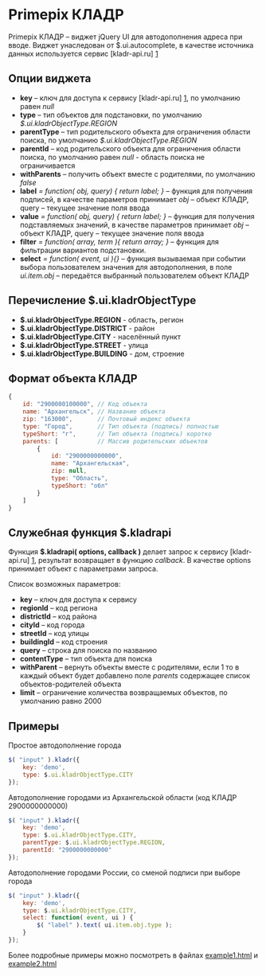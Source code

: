 Primepix КЛАДР
==============

Primepix КЛАДР – виджет jQuery UI для автодополнения адреса при вводе.
Виджет унаследован от $.ui.autocomplete, в качестве источника данных используется сервис [kladr-api.ru] [1]


Опции виджета
-------------

* **key** – ключ для доступа к сервису [kladr-api.ru] [1], по умолчанию равен *null*
* **type** – тип объектов для подстановки, по умолчанию *$.ui.kladrObjectType.REGION*
* **parentType** – тип родительского объекта для ограничения области поиска, по умолчанию *$.ui.kladrObjectType.REGION*
* **parentId** – код родительского объекта для ограничения области поиска, по умолчанию равен *null* - область поиска не ограничивается
* **withParents** – получить объект вместе с родителями, по умолчанию *false*
* **label** *= function( obj, query) { return label; }* – функция для получения подписей, в качестве параметров принимает *obj* – объект КЛАДР, query – текущее значение поля ввода
* **value** *= function( obj, query) { return label; }* – функция для получения подставляемых значений, в качестве параметров принимает *obj* – объект КЛАДР, query – текущее значение поля ввода
* **filter** *= function( array, term ){ return array; }* – функция для фильтрации вариантов подстановки.
* **select** *= function( event, ui ){}* – функция вызываемая при событии выбора пользователем значения для автодополнения, в поле *ui.item.obj* – передаётся выбранный пользователем объект КЛАДР


Перечисление $.ui.kladrObjectType
---------------------------------

* **$.ui.kladrObjectType.REGION**  -  область, регион
* **$.ui.kladrObjectType.DISTRICT**  -  район
* **$.ui.kladrObjectType.CITY**  -  населённый пункт
* **$.ui.kladrObjectType.STREET**  -  улица
* **$.ui.kladrObjectType.BUILDING** -  дом, строение


Формат объекта КЛАДР
--------------------

`````javascript
{
	id: "2900000100000", // Код объекта
	name: "Архангельск", // Название объекта
	zip: "163000",       // Почтовый индекс объекта
	type: "Город",       // Тип объекта (подпись) полностью
	typeShort: "г",      // Тип объекта (подпись) коротко
	parents: [           // Массив родительских объектов
		{
			id: "2900000000000",
			name: "Архангельская",
			zip: null,
			type: "Область",
			typeShort: "обл"
		}
	]
}
`````


Служебная функция $.kladrapi
----------------------------

Функция **$.kladrapi( options, callback )** делает запрос  к сервису [kladr-api.ru] [1], результат возвращает в функцию *callback*. В качестве options принимает объект с параметрами запроса. 

Список возможных параметров:
* **key** – ключ для доступа к сервису
* **regionId** – код региона
* **districtId** – код района
* **cityId** – код города
* **streetId** – код улицы
* **buildingId** – код строения
* **query** – строка для поиска по названию
* **contentType** – тип объекта для поиска
* **withParent** – вернуть объекты вместе с родителями, если 1 то в каждый объект будет добавлено поле *parents* содержащее список объектов-родителей объекта
* **limit** – ограничение количества возвращаемых объектов, по умолчанию равно 2000


Примеры
-------

Простое автодополнение города

`````javascript
$( "input" ).kladr({
	key: 'demo',
	type: $.ui.kladrObjectType.CITY
});
`````

Автодополнение городами из Архангельской области (код КЛАДР 2900000000000)

`````javascript
$( "input" ).kladr({
	key: 'demo',
	type: $.ui.kladrObjectType.CITY,
	parentType: $.ui.kladrObjectType.REGION,
	parentId: "2900000000000"
});
`````


Автодополнение городами России, со сменой подписи при выборе города

`````javascript
$( "input" ).kladr({
	key: 'demo',
	type: $.ui.kladrObjectType.CITY,
	select: function( event, ui ) {
		$( "label" ).text( ui.item.obj.type );
	}
});
`````

Более подробные примеры можно посмотреть в файлах  [example1.html](https://github.com/xescoder/kladrapi-jquery/blob/master/example1.html) и [example2.html](https://github.com/xescoder/kladrapi-jquery/blob/master/example2.html)


[1]: http://kladr-api.ru/        "КЛАДР API"